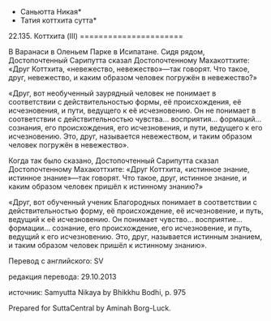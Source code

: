 * Саньютта Никая*
* Татия коттхита сутта*

22\.135\. Коттхита \(III\)
\=\=\=\=\=\=\=\=\=\=\=\=\=\=\=\=\=\=\=\=\=\=

В Варанаси в Оленьем Парке в Исипатане\. Сидя рядом, Достопочтенный Сарипутта сказал Достопочтенному Махакоттхите: «Друг Коттхита, «невежество, невежество»—так говорят\. Что такое, друг, невежество, и каким образом человек погружён в невежество?»

«Друг, вот необученный заурядный человек не понимает в соответствии с действительностью формы, её происхождения, её исчезновения, и пути, ведущего к её исчезновению\. Он не понимает в соответствии с действительностью чувства… восприятия… формаций… сознания, его происхождения, его исчезновения, и пути, ведущего к его исчезновению\. Это, друг, называется невежеством, и таким образом человек погружён в невежество»\.

Когда так было сказано, Достопочтенный Сарипутта сказал Достопочтенному Махакоттхите: «Друг Коттхита, «истинное знание, истинное знание»—так говорят\. Что такое, друг, истинное знание, и каким образом человек пришёл к истинному знанию?»

«Друг, вот обученный ученик Благородных понимает в соответствии с действительностью форму, её происхождение, её исчезновение, и путь, ведущий к её исчезновению\. Он понимает чувство… восприятие… формации… сознание, его происхождение, его исчезновение, и путь, ведущий к его исчезновению\. Это, друг, называется истинным знанием, и таким образом человек пришёл к истинному знанию»\.

Перевод с английского: SV

редакция перевода: 29\.10\.2013

источник: Samyutta Nikaya by Bhikkhu Bodhi, p\. 975

Prepared for SuttaCentral by Aminah Borg\-Luck\.